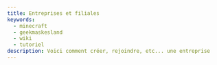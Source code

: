 ```yaml
---
title: Entreprises et filiales
keywords:
  - minecraft
  - geekmaskesland
  - wiki
  - tutoriel
description: Voici comment créer, rejoindre, etc... une entreprise
---
```


